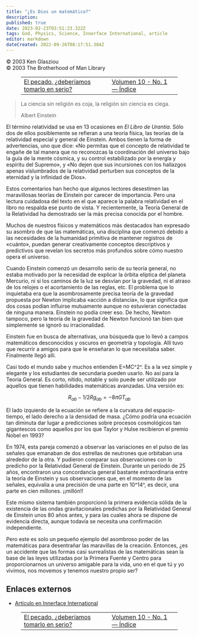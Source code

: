 ```yaml
---
title: "¿Es Dios un matemático?"
description: 
published: true
date: 2023-02-23T03:51:23.322Z
tags: God, Physics, Science, Innerface International, article
editor: markdown
dateCreated: 2022-09-26T08:17:51.384Z
---
```


<p class="v-card v-sheet theme--light grey lighten-3 px-2">© 2003 Ken Glasziou<br>© 2003 The Brotherhood of Man Library</p>
<figure class="table chapter-navigator">
  <table>
    <tbody>
      <tr>
        <td>
        <a href="/es/article/Ken_Glasziou/Sin_should_we_take_it_seriously">
          <span class="mdi mdi-arrow-left-drop-circle"></span><span class="pl-2">El pecado, ¿deberíamos tomarlo en serio?</span>
        </a>
        </td>
        <td>
        <a href="/es/index/articles_innerface#volumen-10-no-1">
          <span class="mdi mdi-book-open-variant"></span><span class="pl-2">Volumen 10 - No. 1 — Índice</span>
        </a>
        </td>
        <td>
        </td>
      </tr>
    </tbody>
  </table>
</figure>


> La ciencia sin religión es coja, la religión sin ciencia es ciega.
>
> Albert Einstein

El término relatividad se usa en 13 ocasiones en _El Libro de Urantia_. Sólo dos de ellos posiblemente se refieran a una teoría física, las teorías de la relatividad especial y general de Einstein. Ambos tienen la forma de advertencias, uno que dice: «No permitas que el concepto de relatividad te engañe de tal manera que no reconozcas la coordinación del universo bajo la guía de la mente cósmica, y su control estabilizado por la energía y espíritu del Supremo», y «No dejen que sus incursiones con los hallazgos apenas vislumbrados de la relatividad perturben sus conceptos de la eternidad y la infinidad de Dios».

Estos comentarios han hecho que algunos lectores desestimen las maravillosas teorías de Einstein por carecer de importancia. Pero una lectura cuidadosa del texto en el que aparece la palabra relatividad en el libro no respalda ese punto de vista. Y recientemente, la Teoría General de la Relatividad ha demostrado ser la más precisa conocida por el hombre.

Muchos de nuestros físicos y matemáticos más destacados han expresado su asombro de que las matemáticas, una disciplina que comenzó debido a las necesidades de la humanidad primitiva de mantener registros de «cuánto», puedan generar creativamente conceptos descriptivos y predictivos que revelan los secretos más profundos sobre cómo nuestro opera el universo.

Cuando Einstein comenzó un desarrollo serio de su teoría general, no estaba motivado por la necesidad de explicar la órbita elíptica del planeta Mercurio, ni si los caminos de la luz se desvían por la gravedad, ni el atraso de los relojes o el acortamiento de las reglas, etc. El problema que lo inquietaba era que la asombrosamente precisa teoría de la gravedad propuesta por Newton implicaba «acción a distancia», lo que significa que dos cosas podían influirse mutuamente aunque no estuvieran conectadas de ninguna manera. Einstein no podía creer eso. De hecho, Newton tampoco, pero la teoría de la gravedad de Newton funcionó tan bien que simplemente se ignoró su irracionalidad.

Einstein fue en busca de alternativas, una búsqueda que lo llevó a campos matemáticos desconocidos y oscuros en geometría y topología. Allí tuvo que recurrir a amigos para que le enseñaran lo que necesitaba saber. Finalmente llegó allí.

Casi todo el mundo sabe y muchos entienden E=MC^2^. Es a la vez simple y elegante y los estudiantes de secundaria pueden usarlo. No así para la Teoría General. Es corto, nítido, notable y solo puede ser utilizado por aquellos que tienen habilidades matemáticas avanzadas. Una versión es:

$$R_{ab} - 1/2Rg_{ab} = -8 \pi GT_{ab}$$

El lado izquierdo de la ecuación se refiere a la curvatura del espacio-tiempo, el lado derecho a la densidad de masa. ¿Cómo podría una ecuación tan diminuta dar lugar a predicciones sobre procesos cosmológicos tan gigantescos como aquellos por los que Taylor y Hulse recibieron el premio Nobel en 1993?

En 1974, esta pareja comenzó a observar las variaciones en el pulso de las señales que emanaban de dos estrellas de neutrones que orbitaban una alrededor de la otra. Y pudieron comparar sus observaciones con lo predicho por la Relatividad General de Einstein. Durante un período de 25 años, encontraron una concordancia general bastante extraordinaria entre la teoría de Einstein y sus observaciones que, en el momento de las señales, equivalía a una precisión de una parte en 10^14^, es decir, una parte en cien millones. ¡¡millón!!

Este mismo sistema también proporcionó la primera evidencia sólida de la existencia de las ondas gravitacionales predichas por la Relatividad General de Einstein unos 80 años antes, y para las cuales ahora se dispone de evidencia directa, aunque todavía se necesita una confirmación independiente.

Pero este es solo un pequeño ejemplo del asombroso poder de las matemáticas para desentrañar las maravillas de la creación. Entonces, ¿es un accidente que las formas casi surrealistas de las matemáticas sean la base de las leyes utilizadas por la Primera Fuente y Centro para proporcionarnos un universo amigable para la vida, uno en el que tú y yo vivimos, nos movemos y tenemos nuestro propio ser?

## Enlaces externos

- [Artículo en Innerface International](https://urantia-book.org/archive/newsletters/innerface/vol10_1/page14.html)



<figure class="table chapter-navigator">
  <table>
    <tbody>
      <tr>
        <td>
        <a href="/es/article/Ken_Glasziou/Sin_should_we_take_it_seriously">
          <span class="mdi mdi-arrow-left-drop-circle"></span><span class="pl-2">El pecado, ¿deberíamos tomarlo en serio?</span>
        </a>
        </td>
        <td>
        <a href="/es/index/articles_innerface#volumen-10-no-1">
          <span class="mdi mdi-book-open-variant"></span><span class="pl-2">Volumen 10 - No. 1 — Índice</span>
        </a>
        </td>
        <td>
        </td>
      </tr>
    </tbody>
  </table>
</figure>
